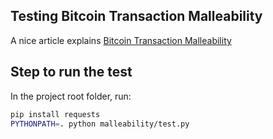 ## Testing Bitcoin Transaction Malleability

A nice article explains [Bitcoin Transaction Malleability](https://eklitzke.org/bitcoin-transaction-malleability)
## Step to run the test

In the project root folder, run:
```bash
pip install requests
PYTHONPATH=. python malleability/test.py
```